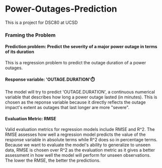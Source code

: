 # Power-Outages-Prediction
This is a project for DSC80 at UCSD
### Framing the Problem
#### Prediction problem: Predict the severity of a major power outage in terms of its duration
This is a regression problem to predict the outage duration of a power outages.

#### Response variable: 'OUTAGE.DURATION'⏱️
The model will try to predict 'OUTAGE.DURATION', a continuous numerical variable that describes how long a power outage lasted (in minutes). This is chosen as the reponse variable because it directly reflects the outage impact's extent as outages that last longer are more "severe".

#### Evaluation Metric: RMSE
Valid evaluation metrics for regression models include RMSE and R^2. The RMSE assesses how well a regression model predicts the value of the response variable in absolute terms while R^2 does so in percentage terms. Because we want to evaluate the model's ability to generalize to unseen data, RMSE is chosen over R^2 as the evaluation metric as it gives a better assessment in how well the model will perform for unseen observations. The lower the RMSE, the better the predictions.
